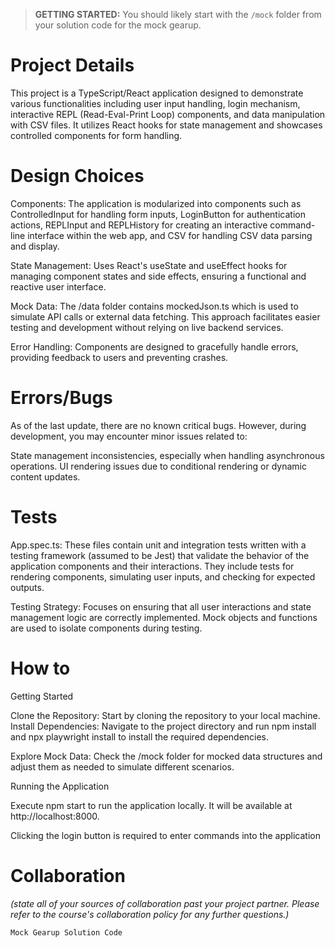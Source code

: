> **GETTING STARTED:** You should likely start with the `/mock` folder from your solution code for the mock gearup.

# Project Details

This project is a TypeScript/React application designed to demonstrate various functionalities including user input handling, login mechanism, interactive REPL (Read-Eval-Print Loop) components, and data manipulation with CSV files. It utilizes React hooks for state management and showcases controlled components for form handling.

# Design Choices

Components: The application is modularized into components such as ControlledInput for handling form inputs, LoginButton for authentication actions, REPLInput and REPLHistory for creating an interactive command-line interface within the web app, and CSV for handling CSV data parsing and display.

State Management: Uses React's useState and useEffect hooks for managing component states and side effects, ensuring a functional and reactive user interface.

Mock Data: The /data folder contains mockedJson.ts which is used to simulate API calls or external data fetching. This approach facilitates easier testing and development without relying on live backend services.

Error Handling: Components are designed to gracefully handle errors, providing feedback to users and preventing crashes.

# Errors/Bugs

As of the last update, there are no known critical bugs. However, during development, you may encounter minor issues related to:

State management inconsistencies, especially when handling asynchronous operations.
UI rendering issues due to conditional rendering or dynamic content updates.

# Tests

App.spec.ts: These files contain unit and integration tests written with a testing framework (assumed to be Jest) that validate the behavior of the application components and their interactions. They include tests for rendering components, simulating user inputs, and checking for expected outputs.

Testing Strategy: Focuses on ensuring that all user interactions and state management logic are correctly implemented. Mock objects and functions are used to isolate components during testing.

# How to

Getting Started

Clone the Repository: Start by cloning the repository to your local machine.
Install Dependencies: Navigate to the project directory and run npm install and npx playwright install to install the required dependencies.

Explore Mock Data: Check the /mock folder for mocked data structures and adjust them as needed to simulate different scenarios.

Running the Application

Execute npm start to run the application locally. It will be available at http://localhost:8000.

Clicking the login button is required to enter commands into the application

# Collaboration

_(state all of your sources of collaboration past your project partner. Please refer to the course's collaboration policy for any further questions.)_

    Mock Gearup Solution Code
